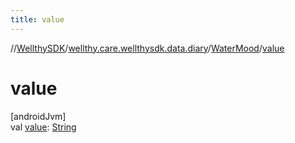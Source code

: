 ```yaml
---
title: value
---
```

//[WellthySDK](../../../index.html)/[wellthy.care.wellthysdk.data.diary](../index.html)/[WaterMood](index.html)/[value](value.html)



# value



[androidJvm]\
val [value](value.html): [String](https://kotlinlang.org/api/latest/jvm/stdlib/kotlin/-string/index.html)




